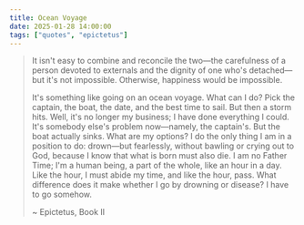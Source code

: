 ```yaml
---
title: Ocean Voyage
date: 2025-01-28 14:00:00
tags: ["quotes", "epictetus"]
---
```


> It isn't easy to combine and reconcile the two—the carefulness of a person devoted to externals and the dignity of one who's detached—but it's not impossible. Otherwise, happiness would be impossible.
> 
> It's something like going on an ocean voyage. What can I do? Pick the captain, the boat, the date, and the best time to sail. But then a storm hits. Well, it's no longer my business; I have done everything I could. It's somebody else's problem now—namely, the captain's. But the boat actually sinks. What are my options? I do the only thing I am in a position to do: drown—but fearlessly, without bawling or crying out to God, because I know that what is born must also die. I am no Father Time; I'm a human being, a part of the whole, like an hour in a day. Like the hour, I must abide my time, and like the hour, pass. What difference does it make whether I go by drowning or disease? I have to go somehow.
> 
> ~ Epictetus, Book II
